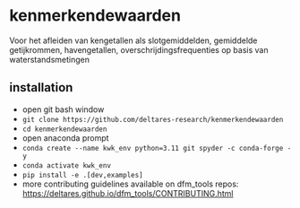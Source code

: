 # kenmerkendewaarden
Voor het afleiden van kengetallen als slotgemiddelden, gemiddelde getijkrommen, havengetallen, overschrijdingsfrequenties op basis van waterstandsmetingen

## installation
- open git bash window
- `git clone https://github.com/deltares-research/kenmerkendewaarden`
- `cd kenmerkendewaarden`
- open anaconda prompt
- `conda create --name kwk_env python=3.11 git spyder -c conda-forge -y`
- `conda activate kwk_env`
- `pip install -e .[dev,examples]`
- more contributing guidelines available on dfm_tools repos: https://deltares.github.io/dfm_tools/CONTRIBUTING.html
